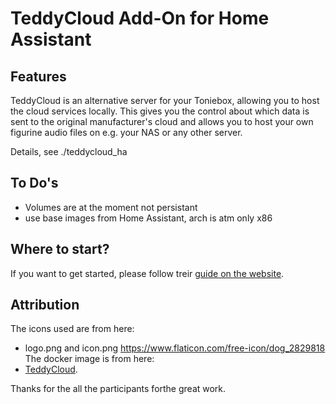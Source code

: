 # TeddyCloud Add-On for Home Assistant

## Features
TeddyCloud is an alternative server for your Toniebox, allowing you to host the cloud services locally.
This gives you the control about which data is sent to the original manufacturer's cloud and allows you
to host your own figurine audio files on e.g. your NAS or any other server.

Details, see ./teddycloud_ha

## To Do's
* Volumes are at the moment not persistant
* use base images from Home Assistant, arch is atm only x86

## Where to start?
If you want to get started, please follow treir [guide on the website](https://toniebox-reverse-engineering.github.io/docs/tools/teddycloud/).

## Attribution
The icons used are from here:
* logo.png and icon.png https://www.flaticon.com/free-icon/dog_2829818
The docker image is from here:
* [TeddyCloud](https://github.com/toniebox-reverse-engineering/teddycloud).

Thanks for the all the participants  forthe great work.
